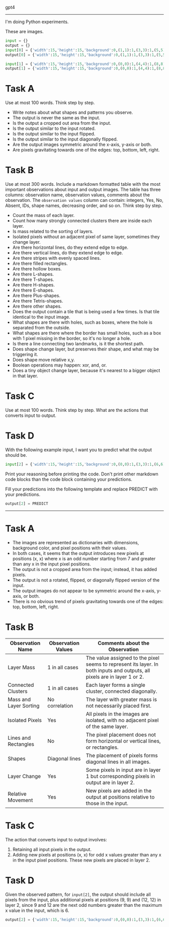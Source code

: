 gpt4

---

I'm doing Python experiments.


These are images.


```python
input = {}
output = {}
input[0] = {'width':15,'height':15,'background':0,(1,1):1,(3,3):1,(5,5):1}
output[0] = {'width':15,'height':15,'background':0,(1,1):1,(3,3):1,(5,5):1,(7,7):2,(9,9):2,(11,11):2,(13,13):2}

input[1] = {'width':15,'height':15,'background':0,(0,0):1,(4,4):1,(8,8):1}
output[1] = {'width':15,'height':15,'background':0,(0,0):1,(4,4):1,(8,8):1,(12,12):2}
```

# Task A
Use at most 100 words.
Think step by step.
- Write notes about what shapes and patterns you observe.
- The output is never the same as the input.
- Is the output a cropped out area from the input.
- Is the output similar to the input rotated.
- Is the output similar to the input flipped.
- Is the output similar to the input diagonally flipped.
- Are the output images symmetric around the x-axis, y-axis or both.
- Are pixels gravitating towards one of the edges: top, bottom, left, right.


# Task B
Use at most 300 words.
Include a markdown formatted table with the most important observations about input and output images.
The table has three columns: observation name, observation values, comments about the observation.
The `observation values` column can contain: integers, Yes, No, Absent, IDs, shape names, decreasing order, and so on.
Think step by step.
- Count the mass of each layer.
- Count how many strongly connected clusters there are inside each layer.
- Is mass related to the sorting of layers.
- Isolated pixels without an adjacent pixel of same layer, sometimes they change layer.
- Are there horizontal lines, do they extend edge to edge.
- Are there vertical lines, do they extend edge to edge.
- Are there stripes with evenly spaced lines.
- Are there filled rectangles.
- Are there hollow boxes.
- Are there L-shapes.
- Are there T-shapes.
- Are there H-shapes.
- Are there E-shapes.
- Are there Plus-shapes.
- Are there Tetris-shapes.
- Are there other shapes.
- Does the output contain a tile that is being used a few times. Is that tile identical to the input image.
- What shapes are there with holes, such as boxes, where the hole is separated from the outside.
- What shapes are there where the border has small holes, such as a box with 1 pixel missing in the border, so it's no longer a hole.
- Is there a line connecting two landmarks, is it the shortest path.
- Does shape change layer, but preserves their shape, and what may be triggering it.
- Does shape move relative x,y.
- Boolean operations may happen: xor, and, or.
- Does a tiny object change layer, because it's nearest to a bigger object in that layer.


# Task C
Use at most 100 words.
Think step by step.
What are the actions that converts input to output.


# Task D
With the following example input, I want you to predict what the output should be.


```python
input[2] = {'width':15,'height':15,'background':0,(0,0):1,(3,3):1,(6,6):1}
```
Print your reasoning before printing the code.
Don't print other markdown code blocks than the code block containing your predictions.


Fill your predictions into the following template and replace PREDICT with your predictions.
```python
output[2] = PREDICT
```

---

# Task A

- The images are represented as dictionaries with dimensions, background color, and pixel positions with their values.
- In both cases, it seems that the output introduces new pixels at positions (x, x) where x is an odd number starting from 7 and greater than any x in the input pixel positions.
- The output is not a cropped area from the input; instead, it has added pixels.
- The output is not a rotated, flipped, or diagonally flipped version of the input.
- The output images do not appear to be symmetric around the x-axis, y-axis, or both.
- There is no obvious trend of pixels gravitating towards one of the edges: top, bottom, left, right.

# Task B

| Observation Name | Observation Values | Comments about the Observation |
|------------------|-------------------|--------------------------------|
| Layer Mass | 1 in all cases | The value assigned to the pixel seems to represent its layer. In both inputs and outputs, all pixels are in layer 1 or 2. |
| Connected Clusters | 1 in all cases | Each layer forms a single cluster, connected diagonally. |
| Mass and Layer Sorting | No correlation | The layer with greater mass is not necessarily placed first. |
| Isolated Pixels | Yes | All pixels in the images are isolated, with no adjacent pixel of the same layer. |
| Lines and Rectangles | No | The pixel placement does not form horizontal or vertical lines, or rectangles. |
| Shapes | Diagonal lines | The placement of pixels forms diagonal lines in all images. |
| Layer Change | Yes | Some pixels in input are in layer 1 but corresponding pixels in output are in layer 2. |
| Relative Movement | Yes | New pixels are added in the output at positions relative to those in the input. |

# Task C

The action that converts input to output involves:

1. Retaining all input pixels in the output.
2. Adding new pixels at positions (x, x) for odd x values greater than any x in the input pixel positions. These new pixels are placed in layer 2.

# Task D

Given the observed pattern, for `input[2]`, the output should include all pixels from the input, plus additional pixels at positions (9, 9) and (12, 12) in layer 2, since 9 and 12 are the next odd numbers greater than the maximum x value in the input, which is 6.

```python
output[2] = {'width':15,'height':15,'background':0,(0,0):1,(3,3):1,(6,6):1, (9,9):2, (12,12):2}
```

